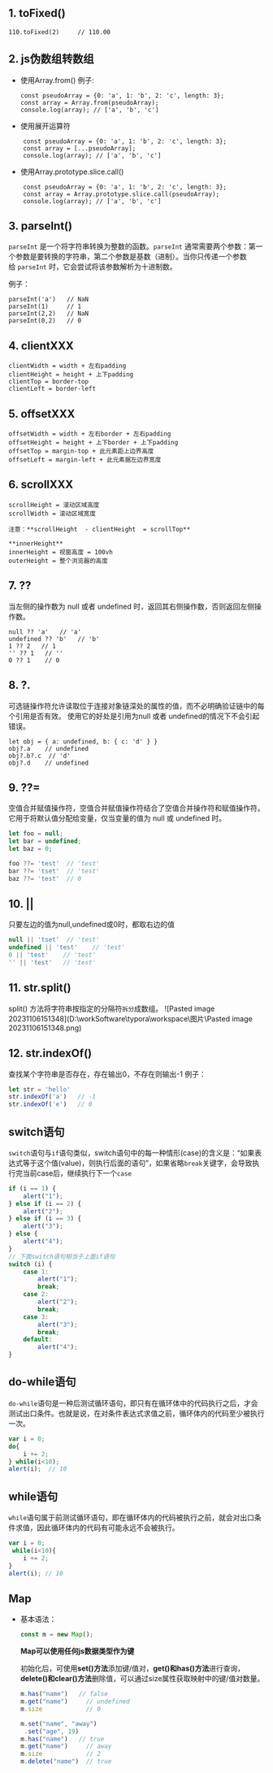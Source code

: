 ## 1. toFixed()

```
110.toFixed(2)     // 110.00
```




## 2. js伪数组转数组
- 使用Array.from()
   例子:
	```
	const pseudoArray = {0: 'a', 1: 'b', 2: 'c', length: 3};
	const array = Array.from(pseudoArray);
	console.log(array); // ['a', 'b', 'c']
	```
- 使用展开运算符
```
	const pseudoArray = {0: 'a', 1: 'b', 2: 'c', length: 3};
	const array = [...pseudoArray];
	console.log(array); // ['a', 'b', 'c']
```
- 使用Array.prototype.slice.call()
```
	const pseudoArray = {0: 'a', 1: 'b', 2: 'c', length: 3};
	const array = Array.prototype.slice.call(pseudoArray);
	console.log(array); // ['a', 'b', 'c']
```

## 3. parseInt()
`parseInt` 是一个将字符串转换为整数的函数。`parseInt` 通常需要两个参数：第一个参数是要转换的字符串，第二个参数是基数（进制）。当你只传递一个参数给 `parseInt` 时，它会尝试将该参数解析为十进制数。

例子：
```
parseInt('a')   // NaN
parseInt(1)     // 1
parseInt(2,2)   // NaN
parseInt(0,2)   // 0
```
## 4. clientXXX
	clientWidth = width + 左右padding
	clientHeight = height + 上下padding
	clientTop = border-top
	clientLeft = border-left
## 5. offsetXXX
	offsetWidth = width + 左右border + 左右padding
	offsetHeight = height + 上下border + 上下padding
	offsetTop = margin-top + 此元素距上边界高度
	offsetLeft = margin-left + 此元素据左边界宽度

## 6. scrollXXX
	scrollHeight = 滚动区域高度
	scrollWidth = 滚动区域宽度
	
	注意：**scrollHeight  - clientHeight  = scrollTop**
	
	**innerHeight**
	innerHeight = 视窗高度 = 100vh
	outerHeight = 整个浏览器的高度

## 7. ??
当左侧的操作数为 null 或者 undefined 时，返回其右侧操作数，否则返回左侧操作数。
```
null ?? 'a'   // 'a'
undefined ?? 'b'   // 'b'
1 ?? 2   // 1
'' ?? 1   // ''
0 ?? 1    // 0
```

## 8. ?.
可选链操作符允许读取位于连接对象链深处的属性的值，而不必明确验证链中的每个引用是否有效。 使用它的好处是引用为null 或者 undefined的情况下不会引起错误。
```
let obj = { a: undefined, b: { c: 'd' } }
obj?.a    // undefined
obj?.b?.c  // 'd'
obj?.d    // undefined
```

## 9. ??=
空值合并赋值操作符，空值合并赋值操作符结合了空值合并操作符和赋值操作符。它用于将默认值分配给变量，仅当变量的值为 null 或 undefined 时。
```javascript
let foo = null;
let bar = undefined;
let baz = 0;

foo ??= 'test'  // 'test'
bar ??= 'tset'  // 'test'
baz ??= 'test'  // 0
```
## 10. ||
只要左边的值为null,undefined或0时，都取右边的值
```javascript
null || 'tset'  // 'test'
undefined || 'test'    // 'test'
0 || 'test'    // 'test'
'' || 'test'   // 'test'
```
## 11. str.split()
split() 方法将字符串按指定的分隔符`拆分`成数组。
![Pasted image 20231106151348](D:\workSoftware\typora\workspace\图片\Pasted image 20231106151348.png)

## 12. str.indexOf()
查找某个字符串是否存在，存在输出0，不存在则输出-1
例子：
```javascript
let str = 'hello'
str.indexOf('a')   // -1   
str.indexOf('e')   // 0
```

## switch语句

`switch`语句与`if`语句类似，switch语句中的每一种情形(case)的含义是：“如果表达式等于这个值(value)，则执行后面的语句”，如果省略`break`关键字，会导致执行完当前case后，继续执行下一个`case`

```javascript
if (i == 1) {
    alert("1");
} else if (i == 2) {
    alert("2");
} else if (i == 3) {
    alert("3");
} else {
    alert("4");
}
// 下面switch语句相当于上面if语句
switch (i) {
    case 1:
        alert("1");
        break;
    case 2:
        alert("2");
        break;
    case 3:
        alert("3");
        break;
    default:
        alert("4");
}

```

## do-while语句

`do-while`语句是一种后测试循环语句，即只有在循环体中的代码执行之后，才会测试出口条件。也就是说，在对条件表达式求值之前，循环体内的代码至少被执行一次。

```javascript
var i = 0;
do{
	i += 2;
} while(i<10);
alert(i);  // 10

```

## while语句

`while`语句属于前测试循环语句，即在循环体内的代码被执行之前，就会对出口条件求值，因此循环体内的代码有可能永远不会被执行。

```javascript
var i = 0;
 while(i<10){
	i += 2;
}
alert(i); // 10
```

## Map

- 基本语法：

  ```javascript
  const m = new Map();
  ```

  **Map可以使用任何js数据类型作为键**

  初始化后，可使用**set()方法**添加键/值对，**get()和has()方法**进行查询，**delete()和clear()方法**删除值，可以通过size属性获取映射中的键/值对数量。

  ```javascript
  m.has("name")   // false
  m.get("name") 	// undefined
  m.size			// 0
  
  m.set("name", "away")
   .set("age", 19)
  m.has("name")   // true
  m.get("name") 	// away
  m.size			// 2
  m.delete("name")  // true
  
  ```

  
